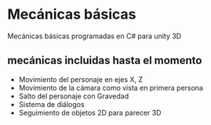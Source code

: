 # Mecánicas básicas

Mecánicas básicas programadas en C# para unity 3D

## mecánicas incluidas hasta el momento

- Movimiento del personaje en ejes X, Z
- Movimiento de la cámara como vista en primera persona 
- Salto del personaje con Gravedad 
- Sistema de diálogos
- Seguimiento de objetos 2D para parecer 3D

